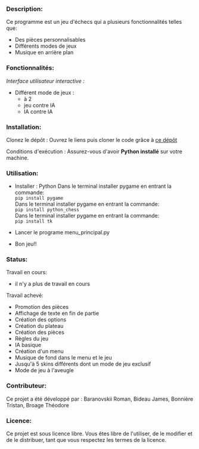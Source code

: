 ### Description:  
Ce programme est un jeu d'échecs qui a plusieurs fonctionnalités telles que:
  - Des pièces personnalisables
  - Différents modes de jeux
  - Musique en arrière plan

### Fonctionnalités:  
*Interface utilisateur interactive :*
- Différent mode de jeux :
    - à 2
    - jeu contre IA
    - IA contre IA 

### Installation:  
Clonez le dépôt : Ouvrez le liens puis cloner le code grâce à [ce dépôt](https://github.com/Arkunir/2024_2025__lndb_chessgame_gp4.git)

Conditions d'exécution : Assurez-vous d'avoir **Python installé** sur votre machine.

### Utilisation:  
- Installer : Python
    Dans le terminal installer pygame en entrant la commande:  
      ``pip install pygame``  
    Dans le terminal installer pygame en entrant la commande:  
      ``pip install python_chess``  
    Dans le terminal installer pygame en entrant la commande:  
      ``pip install tk``

- Lancer le programe menu_principal.py

- Bon jeu!!

### Status:  

Travail en cours:
- il n'y a plus de travail en cours

 
Travail achevé:
  - Promotion des pièces
  - Affichage de texte en fin de partie
  - Création des options
  - Création du plateau
  - Création des pièces
  - Règles du jeu
  - IA basique
  - Création d'un menu
  - Musique de fond dans le menu et le jeu
  - Jusqu'à 5 skins différents dont un mode de jeu exclusif
  - Mode de jeu à l'aveugle

### Contributeur:  

Ce projet a été développé par : Baranovskii Roman, Bideau James, Bonnière Tristan, Broage Théodore

### Licence:  

Ce projet est sous licence libre. Vous êtes libre de l'utiliser, de le modifier et de le distribuer, tant que vous respectez les termes de la licence.